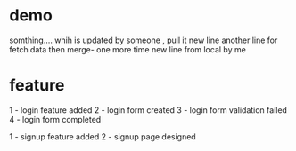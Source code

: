 # demo

somthing.... whih is updated by someone , pull it
new line
another line for fetch data then merge- one more time
new line from local by me

# feature
1 - login feature added
2 - login form created
3 - login form validation failed
4 - login form completed

1 - signup feature added
2 - signup page designed